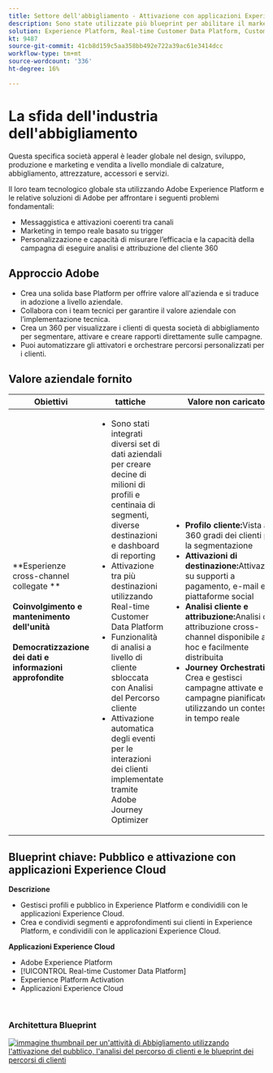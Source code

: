 ```yaml
---
title: Settore dell'abbigliamento - Attivazione con applicazioni Experience Cloud
description: Sono state utilizzate più blueprint per abilitare il marketing in tempo reale, l’attivazione cross-channel e l’analisi cross-channel.
solution: Experience Platform, Real-time Customer Data Platform, Customer Journey Analytics, Journey Orchestration
kt: 9487
source-git-commit: 41cb8d159c5aa358bb492e722a39ac61e3414dcc
workflow-type: tm+mt
source-wordcount: '336'
ht-degree: 16%

---
```



# La sfida dell&#39;industria dell&#39;abbigliamento

Questa specifica società apperal è leader globale nel design, sviluppo, produzione e marketing e vendita a livello mondiale di calzature, abbigliamento, attrezzature, accessori e servizi.

Il loro team tecnologico globale sta utilizzando Adobe Experience Platform e le relative soluzioni di Adobe per affrontare i seguenti problemi fondamentali:

* Messaggistica e attivazioni coerenti tra canali
* Marketing in tempo reale basato su trigger
* Personalizzazione e capacità di misurare l’efficacia e la capacità della campagna di eseguire analisi e attribuzione del cliente 360

## Approccio Adobe

* Crea una solida base Platform per offrire valore all&#39;azienda e si traduce in adozione a livello aziendale.
* Collabora con i team tecnici per garantire il valore aziendale con l’implementazione tecnica.
* Crea un 360 per visualizzare i clienti di questa società di abbigliamento per segmentare, attivare e creare rapporti direttamente sulle campagne.
* Puoi automatizzare gli attivatori e orchestrare percorsi personalizzati per i clienti.

## Valore aziendale fornito

| Obiettivi | tattiche | Valore non caricato |
|---|---|---|
| **Esperienze cross-channel collegate **<br></br>**Coinvolgimento e mantenimento dell&#39;unità&#x200B;**<br></br>**Democratizzazione dei dati e informazioni approfondite**</ul> | <ul><li>Sono stati integrati diversi set di dati aziendali per creare decine di milioni di profili e centinaia di segmenti, diverse destinazioni e dashboard di reporting</li><li>Attivazione tra più destinazioni utilizzando Real-time Customer Data Platform</li><li>Funzionalità di analisi a livello di cliente sbloccata con Analisi del Percorso cliente</li><li>Attivazione automatica degli eventi per le interazioni dei clienti implementate tramite Adobe Journey Optimizer</li></ul> | <ul><li><strong> Profilo cliente:</strong>Vista a 360 gradi dei clienti per la segmentazione</li><li><strong>Attivazioni di destinazione:</strong>Attivazione su supporti a pagamento, e-mail e piattaforme social</li><li><strong>Analisi cliente e attribuzione:</strong>Analisi di attribuzione cross-channel disponibile ad hoc e facilmente distribuita<li><strong>Journey Orchestration:</strong> Crea e gestisci campagne attivate e campagne pianificate utilizzando un contesto in tempo reale</li></ul> |

## Blueprint chiave: Pubblico e attivazione con applicazioni Experience Cloud

<strong>Descrizione</strong>
<ul><li>Gestisci profili e pubblico in Experience Platform e condividili con le applicazioni Experience Cloud.</li><li>Crea e condividi segmenti e approfondimenti sui clienti in Experience Platform, e condividili con le applicazioni Experience Cloud.</li></ul>

<strong>Applicazioni Experience Cloud</strong>
<ul><li>Adobe Experience Platform</li><li>[!UICONTROL Real-time Customer Data Platform]</li><li>Experience Platform Activation</li><li>Applicazioni Experience Cloud</li></ul> 
<br>

### Architettura Blueprint

<a href="https://experienceleague.adobe.com/docs/blueprints-learn/architecture/audience-activation/platform-and-applications.html?lang=it"><img alt="immagine thumbnail per un&#39;attività di Abbigliamento utilizzando l&#39;attivazione del pubblico, l&#39;analisi del percorso di clienti e le blueprint dei percorsi di clienti" src="https://experienceleague.adobe.com/docs/blueprints-learn/assets/aep+apps_vertical.svg?lang=en"/></a>




